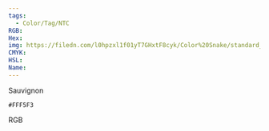 ```yaml
---
tags:
  - Color/Tag/NTC
RGB:
Hex:
img: https://filedn.com/l0hpzxl1f01yT7GHxtF8cyk/Color%20Snake/standard_csv_to_svg//FFF5F3.svg
CMYK:
HSL:
Name:
---
```

Sauvignon
```palette
#FFF5F3
```
RGB
